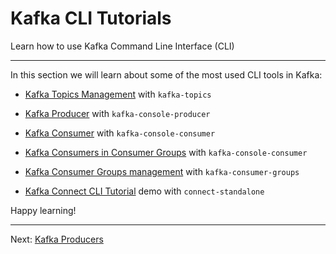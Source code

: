 Kafka CLI Tutorials
===================

Learn how to use Kafka Command Line Interface (CLI)

* * *

In this section we will learn about some of the most used CLI tools in Kafka:

*   [Kafka Topics Management](https://github.com/AbdoMusk/Apache-Kafka/blob/main/3-%20Kafka%20CLI%20Tutorials/1-%20Kafka%20Topics%20CLI%20Tutorial.md) with `kafka-topics`
    
*   [Kafka Producer](https://github.com/AbdoMusk/Apache-Kafka/blob/main/3-%20Kafka%20CLI%20Tutorials/2-%20Kafka%20Producer%20CLI%20Tutorial.md) with `kafka-console-producer`
    
*   [Kafka Consumer](https://github.com/AbdoMusk/Apache-Kafka/blob/main/3-%20Kafka%20CLI%20Tutorials/3-%20Kafka%20Consumer%20CLI%20Tutorial.md) with `kafka-console-consumer`
    
*   [Kafka Consumers in Consumer Groups](https://github.com/AbdoMusk/Apache-Kafka/blob/main/3-%20Kafka%20CLI%20Tutorials/4-%20Kafka%20Consumers%20in%20Group%20CLI%20Tutorial.md) with `kafka-console-consumer`
    
*   [Kafka Consumer Groups management](https://github.com/AbdoMusk/Apache-Kafka/blob/main/3-%20Kafka%20CLI%20Tutorials/5-%20Kafka%20Consumer%20Group%20Management%20CLI%20Tutorial.md) with `kafka-consumer-groups`
    
*   [Kafka Connect CLI Tutorial](https://github.com/AbdoMusk/Apache-Kafka/blob/main/3-%20Kafka%20CLI%20Tutorials/6-%20Kafka%20Connect%20CLI%20Tutorial.md) demo with `connect-standalone`
    

Happy learning!

---
Next: [Kafka Producers](https://github.com/AbdoMusk/Apache-Kafka/blob/main/3-%20Kafka%20CLI%20Tutorials/1-%20Kafka%20Topics%20CLI%20Tutorial.md)
